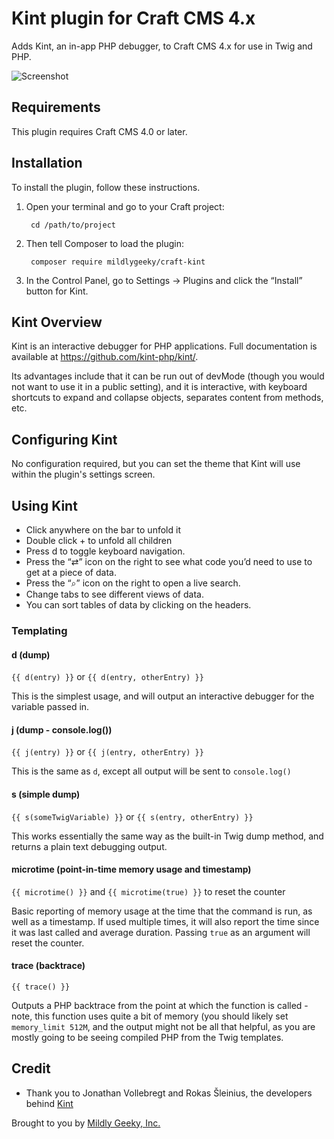 # Kint plugin for Craft CMS 4.x

Adds Kint, an in-app PHP debugger, to Craft CMS 4.x for use in Twig and PHP.

![Screenshot](resources/screenshots/screenshot.png)

## Requirements

This plugin requires Craft CMS 4.0 or later.

## Installation

To install the plugin, follow these instructions.

1. Open your terminal and go to your Craft project:

        cd /path/to/project

2. Then tell Composer to load the plugin:

        composer require mildlygeeky/craft-kint

3. In the Control Panel, go to Settings → Plugins and click the “Install” button for Kint.

## Kint Overview

Kint is an interactive debugger for PHP applications. Full documentation is available at https://github.com/kint-php/kint/.

Its advantages include that it can be run out of devMode (though you would not want to use it in a public setting), and
it is interactive, with keyboard shortcuts to expand and collapse objects, separates content from methods, etc.

## Configuring Kint

No configuration required, but you can set the theme that Kint will use within the plugin's settings screen.

## Using Kint

- Click anywhere on the bar to unfold it
- Double click + to unfold all children
- Press d to toggle keyboard navigation.
- Press the “⇄” icon on the right to see what code you’d need to use to get at a piece of data.
- Press the “⌕” icon on the right to open a live search.
- Change tabs to see different views of data.
- You can sort tables of data by clicking on the headers.

### Templating

#### d (dump)

`{{ d(entry) }}` or `{{ d(entry, otherEntry) }}`

This is the simplest usage, and will output an interactive debugger for the variable passed in.

#### j (dump - console.log())

`{{ j(entry) }}` or `{{ j(entry, otherEntry) }}`

This is the same as `d`, except all output will be sent to `console.log()`

#### s (simple dump)

`{{ s(someTwigVariable) }}` or `{{ s(entry, otherEntry) }}`

This works essentially the same way as the built-in Twig dump method, and returns a plain text debugging output.

#### microtime (point-in-time memory usage and timestamp)

`{{ microtime() }}` and `{{ microtime(true) }}` to reset the counter

Basic reporting of memory usage at the time that the command is run, as well as a timestamp. If used multiple times,
it will also report the time since it was last called and average duration. Passing `true` as an argument will reset the counter.

#### trace (backtrace)

`{{ trace() }}`

Outputs a PHP backtrace from the point at which the function is called - note, this function uses quite a bit of memory
(you should likely set `memory_limit 512M`, and the output might not be all that helpful, as you are mostly going to be
seeing compiled PHP from the Twig templates.

## Credit

* Thank you to Jonathan Vollebregt and Rokas Šleinius, the developers behind [Kint](https://github.com/kint-php/kint/)

Brought to you by [Mildly Geeky, Inc.](https://mildlygeeky.com)
